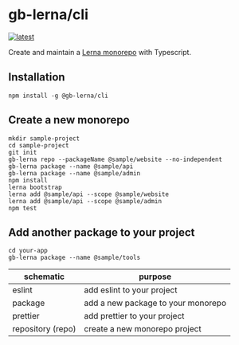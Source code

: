 # gb-lerna/cli

 [![latest](https://img.shields.io/npm/v/@gb-lerna/cli/latest.svg)](https://npmjs.com/package/@gb-lerna/cli)

Create and maintain a [Lerna monorepo](https://lerna.js.org/) with Typescript.

## Installation

```
npm install -g @gb-lerna/cli
```

## Create a new monorepo

```properties
mkdir sample-project
cd sample-project
git init
gb-lerna repo --packageName @sample/website --no-independent
gb-lerna package --name @sample/api
gb-lerna package --name @sample/admin
npm install
lerna bootstrap
lerna add @sample/api --scope @sample/website
lerna add @sample/api --scope @sample/admin
npm test
```

## Add another package to your project

```properties
cd your-app
gb-lerna package --name @sample/tools
```


| schematic | purpose |
|-|-|
| eslint | add eslint to your project |
| package | add a new package to your monorepo |
| prettier | add prettier to your project |
| repository (repo) | create a new monorepo project |
